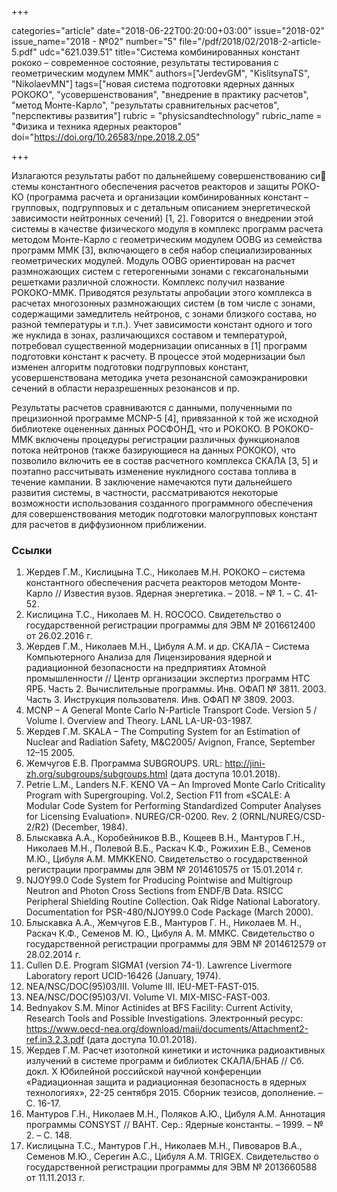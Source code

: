 +++

categories="article"
date="2018-06-22T00:20:00+03:00"
issue="2018-02"
issue_name="2018 - №02"
number="5"
file="/pdf/2018/02/2018-2-article-5.pdf"
udc="621.039.51"
title="Система комбинированных констант рококо – современное состояние, результаты тестирования с геометрическим модулем ММК"
authors=["JerdevGM", "KislitsynaTS", "NikolaevMN"]
tags=["новая система подготовки ядерных данных РОКОКО", "усовершенствования", "внедрение в практику расчетов", "метод Монте-Карло", "результаты сравнительных расчетов", "перспективы развития"]
rubric = "physicsandtechnology"
rubric_name = "Физика и техника ядерных реакторов"
doi="https://doi.org/10.26583/npe.2018.2.05"

+++

Излагаются результаты работ по дальнейшему совершенствованию си стемы константного обеспечения расчетов реакторов и защиты РОКО-КО (программа расчета и организации комбинированных констант – групповых, подгрупповых и с детальным описанием энергетической зависимости нейтронных сечений) [1, 2]. Говорится о внедрении этой системы в качестве физического модуля в комплекс программ расчета методом Монте-Карло с геометрическим модулем OOBG из семейства программ MMK [3], включающего в себя набор специализированных геометрических модулей. Модуль OOBG ориентирован на расчет размножающих систем с гетерогенными зонами с гексагональными решетками различной сложности. Комплекс получил название РОКОКО-MMK. Приводятся результаты апробации этого комплекса в расчетах многозонных размножающих систем (в том числе с зонами, содержащими замедлитель нейтронов, с зонами близкого состава, но разной температуры и т.п.). Учет зависимости констант одного и того же нуклида в зонах, различающихся составом и температурой, потребовал существенной модернизации описанных в [1] программ подготовки констант к расчету. В процессе этой модернизации был изменен алгоритм подготовки подгрупповых констант, усовершенствована методика учета резонансной самоэкранировки сечений в области неразрешенных резонансов и пр.

Результаты расчетов сравниваются с данными, полученными по прецизионной программе MCNP-5 [4], привязанной к той же исходной библиотеке оцененных данных РОСФОНД, что и РОКОКО. В РОКОКО-MMK включены процедуры регистрации различных функционалов потока нейтронов (также базирующиеся на данных РОКОКО), что позволило включить ее в состав расчетного комплекса СКАЛА [3, 5] и поэтапно рассчитывать изменение нуклидного состава топлива в течение кампании. В заключение намечаются пути дальнейшего развития системы, в частности, рассматриваются некоторые возможности использования созданного программного обеспечения для совершенствования методик подготовки малогрупповых констант для расчетов в диффузионном приближении.

### Ссылки

1. Жердев Г.М., Кислицына Т.С., Николаев М.Н. РОКОКО – система константного обеспечения расчета реакторов методом Монте-Карло // Известия вузов. Ядерная энергетика. – 2018. – № 1. – С. 41-52.
2. Кислицина Т.С., Николаев М. Н. ROCOCO. Свидетельство о государственной регистрации программы для ЭВМ № 2016612400 от 26.02.2016 г.
3. Жердев Г.М., Николаев М.Н., Цибуля А.М. и др. CКАЛА – Система Компьютерного Анализа для Лицензирования ядерной и радиационной безопасности на предприятиях Атомной промышленности // Центр организации экспертиз программ НТС ЯРБ. Часть 2. Вычислительные программы. Инв. ОФАП № 3811. 2003. Часть 3. Инструкция пользователя. Инв. ОФАП № 3809. 2003.
4. MCNP – A General Monte Carlo N-Particle Transport Code. Version 5 / Volume I. Overview and Theory. LANL LA-UR-03-1987.
5. Жердев Г.М. SKALA – The Computing System for an Estimation of Nuclear and Radiation Safety, M&C2005/ Avignon, France, September 12–15 2005.
6. Жемчугов Е.В. Программа SUBGROUPS. URL: http://jini-zh.org/subgroups/subgroups.html (дата доступа 10.01.2018).
7. Petrie L.M., Landers N.F. КENO VA – An Improved Monte Carlo Criticality Program with Supergrouping. Vol.2, Section F11 from «SCALE: A Modular Code System for Performing Standardized Computer Analyses for Licensing Evaluation». NUREG/CR-0200. Rev. 2 (ORNL/NUREG/CSD-2/R2) (December, 1984).
8. Блыскавка А.А., Коробейников В.В., Кощеев В.Н., Мантуров Г.Н., Николаев М.Н., Полевой В.Б., Раскач К.Ф., Рожихин Е.В., Семенов М.Ю., Цибуля А.М. MMKKENO. Свидетельство о государственной регистрации программы для ЭВМ № 2014610575 от 15.01.2014 г.
9. NJOY99.0 Code System for Producing Pointwise and Multigroup Neutron and Photon Cross Sections from ENDF/B Data. RSICC Peripheral Shielding Routine Collection. Oak Ridge National Laboratory. Documentation for PSR-480/NJOY99.0 Code Package (March 2000).
10. Блыскавка А.А., Жемчугов Е.В., Мантуров Г. Н., Николаев М. Н., Раскач К.Ф., Семенов М. Ю., Цибуля А. М. MMKC. Свидетельство о государственной регистрации программы для ЭВМ № 2014612579 от 28.02.2014 г.
11. Cullen D.E. Program SIGMA1 (version 74-1). Lawrence Livermore Laboratory report UCID-16426 (January, 1974).
12. NEA/NSC/DOC(95)03/III. Volume III. IEU-MET-FAST-015.
13. NEA/NSC/DOC(95)03/VI. Volume VI. MIX-MISC-FAST-003.
14. Bednyakov S.M. Minor Actinides at BFS Facility: Current Activity, Research Tools and Possible Investigations. Электронный ресурс: https://www.oecd-nea.org/download/maii/documents/Attachment2-ref.in3.2.3.pdf (дата доступа 10.01.2018).
15. Жердев Г.М. Расчет изотопной кинетики и источника радиоактивных излучений в системе программ и библиотек СКАЛА/БНАБ // Сб. докл. Х Юбилейной российской научной конференции «Радиационная защита и радиационная безопасность в ядерных технологиях», 22-25 сентября 2015. Сборник тезисов, дополнение. – С. 16-17.
16. Мантуров Г.Н., Николаев М.Н., Поляков А.Ю., Цибуля А.М. Аннотация программы CONSYST // ВАНТ. Сер.: Ядерные константы. – 1999. – № 2. – С. 148.
17. Кислицына Т.С., Мантуров Г.Н., Николаев М.Н., Пивоваров В.А., Семенов М.Ю., Серегин А.С., Цибуля А.М. TRIGEX. Свидетельство о государственной регистрации программы для ЭВМ № 2013660588 от 11.11.2013 г.